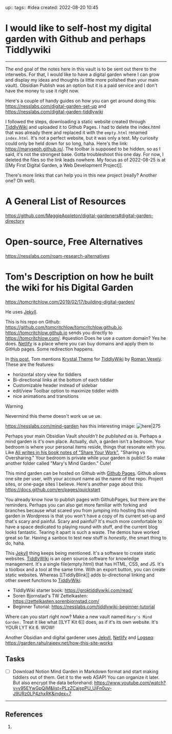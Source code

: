 up::
tags:: #idea
created: 2022-08-20 10:45
# I would like to self-host my digital garden with Github and perhaps Tiddlywiki

---

The end goal of the notes here in this vault is to be sent out there to the interwebs. For that, I would like to have a digital garden where I can grow and display my ideas and thoughts (a little more polished than your main vault). Obsidian Publish was an option but it is a paid service and I don't have the money to use it right now.

Here's a couple of handy guides on how you can get around doing this: https://nesslabs.com/digital-garden-set-up and https://nesslabs.com/digital-garden-tiddlywiki

I followed the steps, downloading a static website created through [TiddlyWiki](https://tiddlywiki.com/#GettingStarted) and uploaded it to Github Pages. I had to delete the index.html that was already there and replaced it with the `empty.html` renamed `index.html`. It's not a perfect website, but it was only a test. My curiosity could only be held down for so long, haha. Here's the link: https://maryseph.github.io/. The toolbar is supposed to be hidden, so as I said, it's not the strongest base. Gotta troubleshoot this one day. For now, I deleted the files so the link leads nowhere. My focus as of 2022-08-25 is at [[My First Digital Garden, a Web Development Project]].

There's more links that can help you in this new project (really? Another one? Oh well).

# A General List of Resources
https://github.com/MaggieAppleton/digital-gardeners#digital-garden-directory

# Open-source, Free Alternatives
https://nesslabs.com/roam-research-alternatives

# Tom's Description on how he built the wiki for his Digital Garden
https://tomcritchlow.com/2019/02/17/building-digital-garden/

He uses [Jekyll](https://jekyllrb.com/).

This is his repo on Github: https://github.com/tomcritchlow/tomcritchlow.github.io. https://tomcritchlow.github.io sends you directly to https://tomcritchlow.com/. #question Does he use a custom domain? Yes he does. [Netlify](https://www.netlify.com/) is a place where you can buy domains and apply them to GitHub pages. Some redirection happens.

In [this post](https://tomcritchlow.com/2020/05/19/tiddlywiki-krystal/), Tom mentions [Krystal Theme](https://crazko.github.io/krystal/) for [TiddlyWiki](https://tiddlywiki.com/#GettingStarted) by [Roman Veselý](https://romanvesely.com/). These are the features:
-   horizontal story view for tiddlers
-    Bi-directional links at the bottom of each tiddler
-   Customizable header instead of sidebar
-   edit/view Toolbar option to maximize tiddler width
-   nice animations and transitions

> [!WARNING]
> Nevermind this theme doesn't work ue ue ue.

https://nesslabs.com/mind-garden has this interesting image: ![here|275](https://nesslabs.com/wp-content/uploads/2020/04/mind-garden-hierarchy.png)

Perhaps your main Obsidian Vault *shouldn't be published as is.* Perhaps a mind garden is it's own place. Actually, duh, a garden isn't a bedroom. Your bedroom is where your personal items reside, things that resonate with you. Like [Ali writes in his book notes of "Share Your Work"](https://aliabdaal.com/book-notes/show-your-work/ "https://aliabdaal.com/book-notes/show-your-work/"), "Sharing vs Oversharing." Your bedroom is private while your garden is public! So make another folder called "Mary's Mind Garden." Cute!

This mind garden can be hosted on Github with [Github Pages](https://pages.github.com/). Github allows one site per user, with your account name as the name of the repo. Project sites, or one-page sites I believe. Here's another page about this: https://docs.github.com/en/pages/quickstart

You already know how to publish pages with GithubPages, but there are the reminders. Perhaps you can also get more familiar with forking and branches because what scared you from jumping into hosting this mind garden in Wordpress is that you won't have a copy of its current set-up and that's scary and painful. Scary and painful? It's much more comfortable to have a space dedicated to playing round with stuff, and the current blog looks fantastic. Tearing it apart is such a waste. The demos have worked great so far. Having a sanbox to test new stuff is *honestly*, the smart thing to do, haha.

This [Jekyll](https://jekyllrb.com/) thing keeps being mentioned. It's a software to create static websites. [TiddlyWiki](https://tiddlywiki.com/#GettingStarted) is an open source software for knowledge management. It's a single file(empty.html) that has HTML, CSS, and JS. It's a toolbox and a tool at the same time. With an export button, you can create static websites. Whereas [[TiddlyBlink]] adds bi-directional linking and other sweet functions to [TiddlyWiki](https://tiddlywiki.com/#GettingStarted).

- TiddlyWiki starter book: https://groktiddlywiki.com/read/
- Soren Bjornstad's TW Zettelkasten: https://zettelkasten.sorenbjornstad.com/
- Beginner Tutorial: https://nesslabs.com/tiddlywiki-beginner-tutorial

Where can you start right now? Make a new vault named `Mary's Mind Garden.` Treat it like what [[LYT Kit 6]] does, as if it's its own website. It's YOUR LYT Kit 6. WOW!

Another Obsidian and digital gardener uses [Jekyll](https://jekyllrb.com/), [Netlify](https://www.netlify.com/) and [Logseq](https://logseq.com/): https://garden.rahulrajeev.net/how-this-site-works

## Tasks

- [ ] Download Notion Mind Garden in Markdown format and start making tiddlers out of them. Get it to the web ASAP! You can organize it later. But also encrypt the data beforehand: https://www.youtube.com/watch?v=v95EYwGpQiM&list=PLzZCajspPU_UjFn0uy-J9URz0LP4zhxRK&index=7

---

## References
1. 